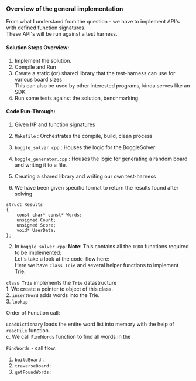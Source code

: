 ### Overview of the general implementation

From what I understand from the question - we have to implement API's with defined function signatures.                 
These API's will be run against a test harness.               

#### Solution Steps Overview:                
1. Implement the solution.            
2. Compile and Run      
3. Create a static (or) shared library that the test-harness can use for various board sizes              
   This can also be used by other interested programs, kinda serves like an SDK.      
4. Run some tests against the solution, benchmarking.                   

#### Code Run-Through:                       

1. Given I/P and function signatures            
2. `Makefile`             :   Orchestrates the compile, build, clean process                                  
3. `boggle_solver.cpp`     :   Houses the logic for the BoggleSolver                               
4. `boggle_generator.cpp`  :   Houses the logic for generating a random board and writing it to a file.                 
5. Creating a shared library and writing our own test-harness               

1. We have been given specific format to return the results found after solving 
```
struct Results
{
	const char* const* Words;
	unsigned Count;
	unsigned Score;
	void* UserData;
};
```

2. In `boggle_solver.cpp`:  **Note**: This contains all the `TODO` functions required to be implemented:         
Let's take a look at the code-flow here:                  
Here we have `class Trie` and several helper functions to implement Trie.                                

`class Trie` implements the `Trie` datastructure                            
    1. We create a pointer to object of this class.                    
    2. `insertWord` adds words into the Trie.                              
    3. `lookup`                             


Order of Function call:                    

`LoadDictionary` loads the entire word list into memory with the help of `readFile` function.                                           
c. We call `FindWords` function to find all words in the              

`FindWords` - call flow:                      
1. `buildBoard`    :                 
2. `traverseBoard` :                                        
3. `getFoundWords` :                       


